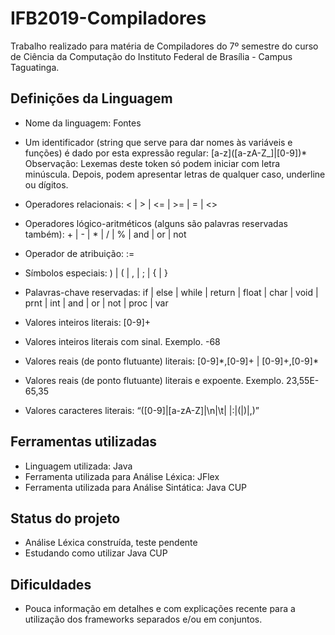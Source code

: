 # IFB2019-Compiladores

Trabalho realizado para matéria de Compiladores do 7º semestre do curso de Ciência da Computação do Instituto Federal de Brasília - Campus Taguatinga.


## Definições da Linguagem

* Nome da linguagem: Fontes
  
* Um identificador (string que serve para dar nomes às variáveis e funções) é dado por
esta expressão regular: [a-z]\([a-zA-Z_]|[0-9])\* \
Observação: Lexemas deste token só podem iniciar com letra minúscula. Depois, podem
apresentar letras de qualquer caso, underline ou dígitos.
* Operadores relacionais: < | > | <= | >= | = | <>
* Operadores lógico-aritméticos (alguns são palavras reservadas também): + | - | * | / | % | and | or | not
* Operador de atribuição: :=
* Símbolos especiais: ) | ( | , | ; | { | }
* Palavras-chave reservadas: if | else | while | return | float | char | void | prnt | int | and | or | not | proc | var
* Valores inteiros literais: [0-9]+
* Valores inteiros literais com sinal. Exemplo. -68
* Valores reais (de ponto flutuante) literais: [0-9]\*,[0-9]+ | [0-9]+,[0-9]\*
* Valores reais (de ponto flutuante) literais e expoente. Exemplo. 23,55E-65,35
* Valores caracteres literais: “([0-9]|[a-zA-Z]|\n|\t| |:|(|)|,)”

## Ferramentas utilizadas
* Linguagem utilizada: Java
* Ferramenta utilizada para Análise Léxica: JFlex
* Ferramenta utilizada para Análise Sintática: Java CUP

## Status do projeto
* Análise Léxica construída, teste pendente
* Estudando como utilizar Java CUP

## Dificuldades
* Pouca informação em detalhes e com explicações recente para a utilização dos frameworks separados e/ou em conjuntos.
